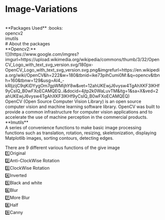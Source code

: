 # Image-Variations
</br>
**Packages Used** :books:
</br>
opencv2
</br>
imutils
</br>
# About the packages
</br>
**Opencv2:**
</br>
![](https://www.google.com/imgres?imgurl=https://upload.wikimedia.org/wikipedia/commons/thumb/3/32/OpenCV_Logo_with_text_svg_version.svg/180px-OpenCV_Logo_with_text_svg_version.svg.png&imgrefurl=https://en.wikipedia.org/wiki/OpenCV&h=222&w=180&tbnid=ike73pihCumi0M:&q=opencv&tbnh=160&tbnw=129&usg=AI4_-kRIjzijC9qKiDYygOm7gpWMijhY8w&vet=12ahUKEwjJ6vysw4TgAhXKF3IKHf9yCsIQ_B0wFXoECAMQEQ..i&docid=4jtp2k0WaLuvTM&itg=1&sa=X&ved=2ahUKEwjJ6vysw4TgAhXKF3IKHf9yCsIQ_B0wFXoECAMQEQ)
</br>
OpenCV (Open Source Computer Vision Library) is an open source computer vision and machine learning software library. OpenCV was built to provide a common infrastructure for computer vision applications and to accelerate the use of machine perception in the commercial products.</br>
**Imutils** </br>
A series of convenience functions to make basic image processing functions such as translation, rotation, resizing, skeletonization, displaying Matplotlib images, sorting contours, detecting edges.</br>

There are 9 different various functions of the give image
</br>:one:Original
</br>:two:Anti-ClockWise Rotation
</br>:three:ClockWise Rotation
</br>:four:Inverted
</br>:five:Black and white
</br>:six:Blur
</br>:seven:More Blur
</br>:eight:Half
</br>:nine:Canny
